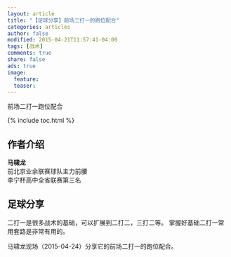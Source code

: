 ```yaml
---
layout: article
title: "【足球分享】前场二打一的跑位配合"
categories: articles
author: false
modified: 2015-04-21T11:57:41-04:00
tags: [战术]
comments: true
share: false
ads: true
image:
  feature: 
  teaser: 
---
```


前场二打一跑位配合

{% include toc.html %}

## 作者介绍
**马啸龙**  
前北京业余联赛球队主力前腰  
李宁杯高中全省联赛第三名  

## 足球分享
二打一是很多战术的基础，可以扩展到二打二，三打二等。
掌握好基础二打一常用套路是非常有用的。

马啸龙现场（2015-04-24）分享它的前场二打一的跑位配合。


